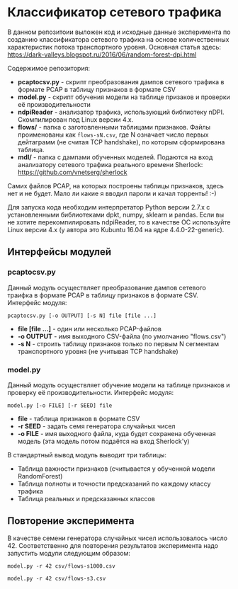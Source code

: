 # Классификатор сетевого трафика

В данном репозитоии выложен код и исходные данные эксперимента по созданию классификатора сетевого трафика
на основе количественных характеристик потока транспортного уровня. Основная статья здесь: https://dark-valleys.blogspot.ru/2016/06/random-forest-dpi.html

Содержимое репозитория:
* **pcaptocsv.py** - скрипт преобразования дампов сетевого трафика в формате PCAP в таблицу признаков
в формате CSV
* **model.py** - скрипт обучения модели на таблице призаков и проверки её производительности
* **ndpiReader** - анализатор трафика, использующий библиотеку nDPI. Скомпилирован под Linux версии 4.х.
* **flows/** - папка с заготовленными таблицами признаков. Файлы проименованы как `flows-sN.csv`,
где N означает число первых дейтаграмм (не считая TCP handshake), по которым сформирована таблица.
* **mdl/** - папка с дампами обученных моделей. Подаются на вход анализатору сетевого трафика
реального времени Sherlock: https://github.com/vnetserg/sherlock

Самих файлов PCAP, на которых построены таблицы признаков, здесь нет и не будет.
Мало ли какие я вводил пароли и качал торренты! :-)

Для запуска кода необходим интерпретатор Python версии 2.7.х с установленными библиотеками dpkt, numpy, sklearn и pandas. Если вы не хотите перекомпилировать ndpiReader, то в качестве ОС используйте Linux версии 4.х (у автора это Kubuntu 16.04 на ядре 4.4.0-22-generic).

## Интерфейсы модулей
### pcaptocsv.py

Данный модуль осуществляет преобразование дампов сетевого траифка в формате PCAP в таблицу признаков
в формате CSV. Интерфейс модуля:

`pcaptocsv.py [-o OUTPUT] [-s N] file [file ...]`
* **file [file ...]** - один или несколько PCAP-файлов
* **-o OUTPUT** - имя выходного CSV-файла (по умолчанию "flows.csv")
* **-s N** - строить таблицу признаков только по первым N сегментам транспортного уровня (не учитывая TCP handshake)

### model.py
Данный модуль осуществляет обучение модели на таблице признаков и проверку её производительности.
Интерфейс модуля:

`model.py [-o FILE] [-r SEED] file`
* **file** - таблица признаков в формате CSV
* **-r SEED** - задать семя генератора случайных чисел
* **-o FILE** - имя выходного файла, куда будет сохранена обученная модель (эта модель потом подаётся на вход Sherlock'у)

В стандартный вывод модуль выводит три таблицы:
* Таблица важности признаков (считывается у обученной модели RandomForest)
* Таблица полноты и точности предсказаний по каждому классу трафика
* Таблица реальных и предсказанных классов

## Повторение эксперимента

В качестве семени генератора случайных чисел использовалось число 42.
Соответственно для повторения результатов эксперимента надо запустить модули следующим образом:

`model.py -r 42 csv/flows-s1000.csv`

`model.py -r 42 csv/flows-s3.csv`
